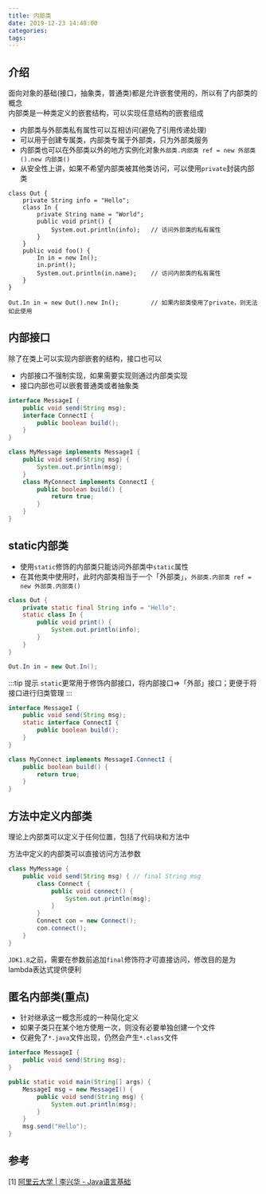 ```yaml
---
title: 内部类
date: 2019-12-23 14:48:00
categories: 
tags:
---
```

## 介绍
面向对象的基础(接口，抽象类，普通类)都是允许嵌套使用的，所以有了内部类的概念  
内部类是一种类定义的嵌套结构，可以实现任意结构的嵌套组成

- 内部类与外部类私有属性可以互相访问(避免了引用传递处理)
- 可以用于创建专属类，内部类专属于外部类，只为外部类服务
- 内部类也可以在外部类以外的地方实例化对象`外部类.内部类 ref = new 外部类().new 内部类()`
- 从安全性上讲，如果不希望内部类被其他类访问，可以使用`private`封装内部类

```java{6,12,16}
class Out {
    private String info = "Hello";
    class In {
        private String name = "World";
        public void print() {
            System.out.println(info);   // 访问外部类的私有属性
        }
    }
    public void foo() {
        In in = new In();
        in.print();
        System.out.println(in.name);    // 访问内部类的私有属性
    }
}

Out.In in = new Out().new In();         // 如果内部类使用了private，则无法如此使用
```

## 内部接口
除了在类上可以实现内部嵌套的结构，接口也可以

- 内部接口不强制实现，如果需要实现则通过内部类实现
- 接口内部也可以嵌套普通类或者抽象类

```java
interface MessageI {
    public void send(String msg);
    interface ConnectI {
        public boolean build();
    }
}

class MyMessage implements MessageI {
    public void send(String msg) {
        System.out.println(msg);
    }
    class MyConnect implements ConnectI {
        public boolean build() {
            return true;
        }
    }
}

```

## static内部类
- 使用`static`修饰的内部类只能访问外部类中`static`属性
- 在其他类中使用时，此时内部类相当于一个「外部类」，`外部类.内部类 ref = new 外部类.内部类()`

```java
class Out {
    private static final String info = "Hello";
    static class In {
        public void print() {
            System.out.println(info);
        }
    }
}

Out.In in = new Out.In();
```

:::tip 提示
`static`更常用于修饰内部接口，将内部接口=>「外部」接口；更便于将接口进行归类管理
:::


```java
interface MessageI {
    public void send(String msg);
    static interface ConnectI {
        public boolean build();
    }
}

class MyConnect implements MessageI.ConnectI {
    public boolean build() {
        return true;
    }
}
```

## 方法中定义内部类
理论上内部类可以定义于任何位置，包括了代码块和方法中

方法中定义的内部类可以直接访问方法参数

```java
class MyMessage {
    public void send(String msg) { // final String msg
        class Connect {
            public void connect() {
                System.out.println(msg);
            }
        }
        Connect con = new Connect();
        con.connect();
    }
}
```

`JDK1.8`之前，需要在参数前追加`final`修饰符才可直接访问，修改目的是为lambda表达式提供便利

## 匿名内部类(重点)
- 针对继承这一概念形成的一种简化定义
- 如果子类只在某个地方使用一次，则没有必要单独创建一个文件
- 仅避免了`*.java`文件出现，仍然会产生`*.class`文件

```java
interface MessageI {
    public void send(String msg);
}

public static void main(String[] args) {
    MessageI msg = new MessageI() {
        public void send(String msg) {
            System.out.println(msg);
        }
    }
    msg.send("Hello");
}
```

## 参考
[1] [阿里云大学 | 李兴华 - Java语言基础](https://edu.aliyun.com/roadmap/java?spm=5176.13345299.1392477.3.63ddf153q7QkVf)